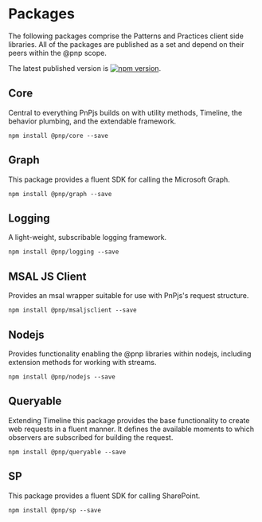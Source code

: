 # Packages

The following packages comprise the Patterns and Practices client side libraries. All of the packages are published as a set and depend on their peers within the @pnp scope.

The latest published version is [![npm version](https://badge.fury.io/js/%40pnp%2Fcore.svg)](https://badge.fury.io/js/%40pnp%2Fcore).

## Core

Central to everything PnPjs builds on with utility methods, Timeline, the behavior plumbing, and the extendable framework.

`npm install @pnp/core --save`

## Graph

This package provides a fluent SDK for calling the Microsoft Graph.

`npm install @pnp/graph --save`

## Logging

A light-weight, subscribable logging framework.

`npm install @pnp/logging --save`

## MSAL JS Client

Provides an msal wrapper suitable for use with PnPjs's request structure.

`npm install @pnp/msaljsclient --save`

## Nodejs

Provides functionality enabling the @pnp libraries within nodejs, including extension methods for working with streams.

`npm install @pnp/nodejs --save`

## Queryable

Extending Timeline this package provides the base functionality to create web requests in a fluent manner. It defines the available moments to which observers are subscribed for building the request.

`npm install @pnp/queryable --save`

## SP

This package provides a fluent SDK for calling SharePoint.

`npm install @pnp/sp --save`
